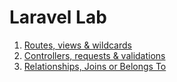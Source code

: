 # Laravel Lab
1. [Routes, views & wildcards](/routes_views_wildcards.md)
2. [Controllers, requests & validations](/controllers_requests_validations.md)
3. [Relationships, Joins or Belongs To](Laravel%20Relationships.md)
